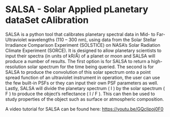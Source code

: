 # SALSA - Solar Applied pLanetary dataSet cAlibration
SALSA is a python tool that calibrates planetary spectral data in Mid- to Far-Ultraviolet wavelengths (110 – 300 nm), using data from the Solar Stellar Irradiance Comparison Experiment (SOLSTICE) on NASA’s Solar Radiation Climate Experiment (SORCE). It is designed to allow planetary scientists to input their spectra (in units of kR/Å) of a planet or moon and SALSA will produce a number of results. The first option is for SALSA to return a high-resolution solar spectrum for the time being queried. The second is for SALSA to produce the convolution of this solar spectrum onto a point spread function of an ultraviolet instrument in operation, the user can use the few built-in PSFs or they can input their own PSF parameters as well. Lastly, SALSA will divide the planetary spectrum ( I ) by the solar spectrum ( F ) to produce the object’s reflectance ( I / F ). This can then be used to study properties of the object such as surface or atmospheric composition.

A video tutorial for SALSA can be found here: 
https://youtu.be/GQcIjpoj0F0
